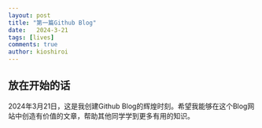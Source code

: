 ```yaml
---
layout: post
title: "第一篇Github Blog"
date:   2024-3-21
tags: [lives]
comments: true
author: kioshiroi
---
```

## 放在开始的话

2024年3月21日，这是我创建Github Blog的辉煌时刻。希望我能够在这个Blog网站中创造有价值的文章，帮助其他同学学到更多有用的知识。